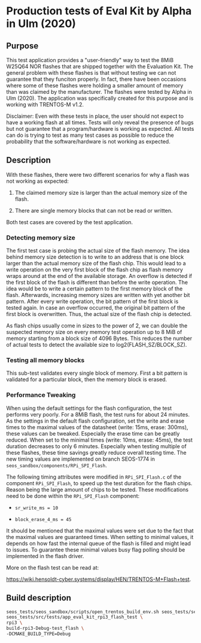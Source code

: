 # Production tests of Eval Kit by Alpha in Ulm (2020)

## Purpose

This test application provides a "user-friendly" way to test the 8MiB W25Q64
NOR flashes that are shipped together with the Evaluation Kit. The general
problem with these flashes is that without testing we can not guarantee that
they funciton properly. In fact, there have been occasions where some of these
flashes were holding a smaller amount of memory than was claimed by the
manufacturer. The flashes were tested by Alpha in Ulm (2020). The application
was specifically created for this purpose and is working with TRENTOS-M v1.2.

Disclaimer: Even with these tests in place, the user should not expect to have
a working flash at all times. Tests will only reveal the presence of bugs but
not guarantee that a program/hardware is working as expected. All tests can do
is trying to test as many test cases as possible to reduce the probability that
the software/hardware is not working as expected.

## Description

With these flashes, there were two different scenarios for why a flash was not
working as expected:

1) The claimed memory size is larger than the actual memory size of the flash.

2) There are single memory blocks that can not be read or written.  

Both test cases are covered by the test application.

### Detecting memory size

The first test case is probing the actual size of the flash memory. The idea
behind memory size detection is to write to an address that is one block larger
than the actual memory size of the flash chip. This would lead to a write
operation on the very first block of the flash chip as flash memory wraps around
at the end of the available storage. An overflow is detected if the first block
of the flash is different than before the write operation. The idea would be to
write a certain pattern to the first memory block of the flash. Afterwards,
increasing memory sizes are written with yet another bit pattern. After every
write operation, the bit pattern of the first block is tested again. In case an
overflow occurred, the original bit pattern of the first block is overwritten.
Thus, the actual size of the flash chip is detected.

As flash chips usually come in sizes to the power of 2, we can double the
suspected memory size on every memory test operation up to 8 MiB of memory
starting from a block size of 4096 Bytes. This reduces the number of actual
tests to detect the available size to log2(FLASH_SZ/BLOCK_SZ).

### Testing all memory blocks

This sub-test validates every single block of memory. First a bit pattern is
validated for a particular block, then the memory block is erased.

### Performance Tweaking

When using the default settings for the flash configuration, the test performs
very poorly. For a 8MiB flash, the test runs for about 24 minutes. As the
settings in the default flash configuration, set the write and erase times to
the maximal values of the datasheet (write: 15ms, erase: 300ms), these values
can be tweaked. Especially the erase time can be greatly reduced. When set to
the minimal times (write: 10ms, erase: 45ms), the test duration decreases to
only 6 minutes. Especially when testing multiple of these flashes, these time
savings greatly reduce overall testing time. The new timing values are
implemented on branch SEOS-1774 in `seos_sandbox/components/RPi_SPI_Flash`.

The following timing attributes were modified in `RPi_SPI_Flash.c` of the
component `RPi_SPI_Flash`, to speed up the test duration for the flash chips.
Reason being the large amount of chips to be tested. These modifications need
to be done within the `RPi_SPI_Flash` component:

- `sr_write_ms = 10`

- `block_erase_4_ms = 45`

It should be mentioned that the maximal values were set due to the fact that the
maximal values are guaranteed times. When setting to minimal values, it depends
on how fast the internal queue of the flash is filled and might lead to issues.
To guarantee these minimal values busy flag polling should be implemented in the
flash driver.

More on the flash test can be read at:

<https://wiki.hensoldt-cyber.systems/display/HEN/TRENTOS-M+Flash+test>.

## Build description

```bash
seos_tests/seos_sandbox/scripts/open_trentos_build_env.sh seos_tests/seos_sandbox/build-system.sh \
seos_tests/src/tests/app_eval_kit_rpi3_flash_test \
rpi3 \
build-rpi3-Debug-test_flash \
-DCMAKE_BUILD_TYPE=Debug
```
